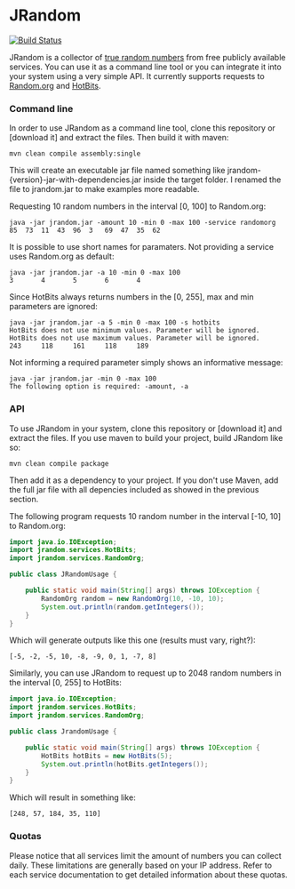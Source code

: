 JRandom
=======
[![Build Status](https://secure.travis-ci.org/thiagotts/JRandom.png)](http://travis-ci.org/thiagotts/JRandom)

JRandom is a collector of [true random numbers][randomness] from free publicly available services. You can use it as
a command line tool or you can integrate it into your system using a very simple API. It currently supports requests
to [Random.org][randomorg] and [HotBits][hotbits].

### Command line

In order to use JRandom as a command line tool, clone this repository or [download it] and extract the files. Then build
it with maven:

    mvn clean compile assembly:single

This will create an executable jar file named something like jrandom-{version}-jar-with-dependencies.jar inside the target
folder. I renamed the file to jrandom.jar to make examples more readable.

Requesting 10 random numbers in the interval [0, 100] to Random.org:

    java -jar jrandom.jar -amount 10 -min 0 -max 100 -service randomorg
    85	73	11	43	96	3	69	47	35	62	

It is possible to use short names for paramaters. Not providing a service uses Random.org as default:

    java -jar jrandom.jar -a 10 -min 0 -max 100
    3	    4	    5	    6	    4

Since HotBits always returns numbers in the [0, 255], max and min parameters are ignored:

    java -jar jrandom.jar -a 5 -min 0 -max 100 -s hotbits
    HotBits does not use minimum values. Parameter will be ignored.
    HotBits does not use maximum values. Parameter will be ignored.
    243	    118	    161	    118	    189	

Not informing a required parameter simply shows an informative message:

    java -jar jrandom.jar -min 0 -max 100
    The following option is required: -amount, -a


### API

To use JRandom in your system, clone this repository or [download it] and extract the files. If you use maven to
build your project, build JRandom like so:

    mvn clean compile package

Then add it as a dependency to your project. If you don't use Maven, add the full jar file with all depencies included as showed
in the previous section.

The following program requests 10 random number in the interval [-10, 10] to Random.org:

```java
import java.io.IOException;
import jrandom.services.HotBits;
import jrandom.services.RandomOrg;

public class JRandomUsage {

    public static void main(String[] args) throws IOException {
        RandomOrg random = new RandomOrg(10, -10, 10);
        System.out.println(random.getIntegers());       
    }
}
```

Which will generate outputs like this one (results must vary, right?):

    [-5, -2, -5, 10, -8, -9, 0, 1, -7, 8]

Similarly, you can use JRandom to request up to 2048 random numbers in the interval [0, 255] to HotBits:

```java
import java.io.IOException;
import jrandom.services.HotBits;
import jrandom.services.RandomOrg;

public class JrandomUsage {

    public static void main(String[] args) throws IOException {
        HotBits hotBits = new HotBits(5);
        System.out.println(hotBits.getIntegers());    
    }
}
```

Which will result in something like:

    [248, 57, 184, 35, 110]

### Quotas

Please notice that all services limit the amount of numbers you can collect daily. These limitations are generally based on your IP address.
Refer to each service documentation to get detailed information about these quotas.


[randomness]: http://www.random.org/randomness/
[randomorg]: http://www.random.org/
[hotbits]: http://www.fourmilab.ch/hotbits/
[download]: https://github.com/thiagotts/JRandom/archive/master.zip
